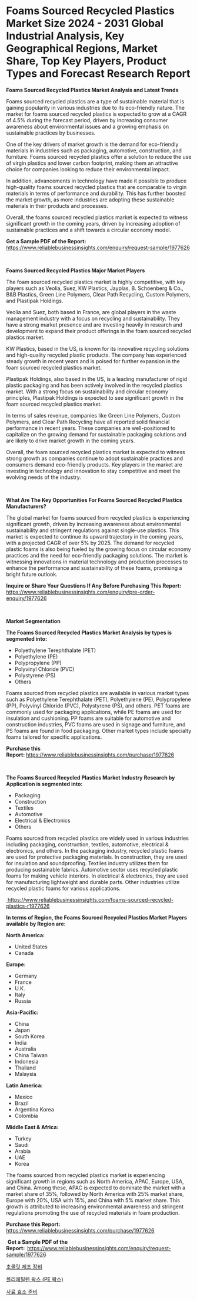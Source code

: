 <p><h1>Foams Sourced Recycled Plastics Market Size 2024 - 2031 Global Industrial Analysis, Key Geographical Regions, Market Share, Top Key Players, Product Types and Forecast Research Report</h1></p><p><strong>Foams Sourced Recycled Plastics Market Analysis and Latest Trends</strong></p>
<p><p>Foams sourced recycled plastics are a type of sustainable material that is gaining popularity in various industries due to its eco-friendly nature. The market for foams sourced recycled plastics is expected to grow at a CAGR of 4.5% during the forecast period, driven by increasing consumer awareness about environmental issues and a growing emphasis on sustainable practices by businesses.</p><p>One of the key drivers of market growth is the demand for eco-friendly materials in industries such as packaging, automotive, construction, and furniture. Foams sourced recycled plastics offer a solution to reduce the use of virgin plastics and lower carbon footprint, making them an attractive choice for companies looking to reduce their environmental impact.</p><p>In addition, advancements in technology have made it possible to produce high-quality foams sourced recycled plastics that are comparable to virgin materials in terms of performance and durability. This has further boosted the market growth, as more industries are adopting these sustainable materials in their products and processes.</p><p>Overall, the foams sourced recycled plastics market is expected to witness significant growth in the coming years, driven by increasing adoption of sustainable practices and a shift towards a circular economy model.</p></p>
<p><strong>Get a Sample PDF of the Report:&nbsp;</strong> <a href="https://www.reliablebusinessinsights.com/enquiry/request-sample/1977626">https://www.reliablebusinessinsights.com/enquiry/request-sample/1977626</a></p>
<p>&nbsp;</p>
<p><strong>Foams Sourced Recycled Plastics Major Market Players</strong></p>
<p><p>The foam sourced recycled plastics market is highly competitive, with key players such as Veolia, Suez, KW Plastics, Jayplas, B. Schoenberg & Co., B&B Plastics, Green Line Polymers, Clear Path Recycling, Custom Polymers, and Plastipak Holdings.</p><p>Veolia and Suez, both based in France, are global players in the waste management industry with a focus on recycling and sustainability. They have a strong market presence and are investing heavily in research and development to expand their product offerings in the foam sourced recycled plastics market.</p><p>KW Plastics, based in the US, is known for its innovative recycling solutions and high-quality recycled plastic products. The company has experienced steady growth in recent years and is poised for further expansion in the foam sourced recycled plastics market.</p><p>Plastipak Holdings, also based in the US, is a leading manufacturer of rigid plastic packaging and has been actively involved in the recycled plastics market. With a strong focus on sustainability and circular economy principles, Plastipak Holdings is expected to see significant growth in the foam sourced recycled plastics market.</p><p>In terms of sales revenue, companies like Green Line Polymers, Custom Polymers, and Clear Path Recycling have all reported solid financial performance in recent years. These companies are well-positioned to capitalize on the growing demand for sustainable packaging solutions and are likely to drive market growth in the coming years.</p><p>Overall, the foam sourced recycled plastics market is expected to witness strong growth as companies continue to adopt sustainable practices and consumers demand eco-friendly products. Key players in the market are investing in technology and innovation to stay competitive and meet the evolving needs of the industry.</p></p>
<p>&nbsp;</p>
<p><strong>What Are The Key Opportunities For Foams Sourced Recycled Plastics Manufacturers?</strong></p>
<p><p>The global market for foams sourced from recycled plastics is experiencing significant growth, driven by increasing awareness about environmental sustainability and stringent regulations against single-use plastics. This market is expected to continue its upward trajectory in the coming years, with a projected CAGR of over 5% by 2025. The demand for recycled plastic foams is also being fueled by the growing focus on circular economy practices and the need for eco-friendly packaging solutions. The market is witnessing innovations in material technology and production processes to enhance the performance and sustainability of these foams, promising a bright future outlook.</p></p>
<p><strong>Inquire or Share Your Questions If Any Before Purchasing This Report:</strong> <a href="https://www.reliablebusinessinsights.com/enquiry/pre-order-enquiry/1977626">https://www.reliablebusinessinsights.com/enquiry/pre-order-enquiry/1977626</a></p>
<p>&nbsp;</p>
<p><strong>Market Segmentation</strong></p>
<p><strong>The Foams Sourced Recycled Plastics Market Analysis by types is segmented into:</strong></p>
<p><ul><li>Polyethylene Terephthalate (PET)</li><li>Polyethylene (PE)</li><li>Polypropylene (PP)</li><li>Polyvinyl Chloride (PVC)</li><li>Polystyrene (PS)</li><li>Others</li></ul></p>
<p><p>Foams sourced from recycled plastics are available in various market types such as Polyethylene Terephthalate (PET), Polyethylene (PE), Polypropylene (PP), Polyvinyl Chloride (PVC), Polystyrene (PS), and others. PET foams are commonly used for packaging applications, while PE foams are used for insulation and cushioning. PP foams are suitable for automotive and construction industries, PVC foams are used in signage and furniture, and PS foams are found in food packaging. Other market types include specialty foams tailored for specific applications.</p></p>
<p><strong>Purchase this Report:&nbsp;</strong><a href="https://www.reliablebusinessinsights.com/purchase/1977626">https://www.reliablebusinessinsights.com/purchase/1977626</a></p>
<p>&nbsp;</p>
<p><strong>The Foams Sourced Recycled Plastics Market Industry Research by Application is segmented into:</strong></p>
<p><ul><li>Packaging</li><li>Construction</li><li>Textiles</li><li>Automotive</li><li>Electrical & Electronics</li><li>Others</li></ul></p>
<p><p>Foams sourced from recycled plastics are widely used in various industries including packaging, construction, textiles, automotive, electrical & electronics, and others. In the packaging industry, recycled plastic foams are used for protective packaging materials. In construction, they are used for insulation and soundproofing. Textiles industry utilizes them for producing sustainable fabrics. Automotive sector uses recycled plastic foams for making vehicle interiors. In electrical & electronics, they are used for manufacturing lightweight and durable parts. Other industries utilize recycled plastic foams for various applications.</p></p>
<p><a href="https://www.reliablebusinessinsights.com/foams-sourced-recycled-plastics-r1977626">&nbsp;https://www.reliablebusinessinsights.com/foams-sourced-recycled-plastics-r1977626</a></p>
<p><strong>In terms of Region, the Foams Sourced Recycled Plastics Market Players available by Region are:</strong></p>
<p>
    <p> <strong> North America: </strong>
        <ul>
            <li>United States</li>
            <li>Canada</li>
        </ul>
        </p> 
    <p> <strong> Europe: </strong>
        <ul>
            <li>Germany</li>
            <li>France</li>
            <li>U.K.</li>
            <li>Italy</li>
            <li>Russia</li>
        </ul>
        </p> 
    <p> <strong> Asia-Pacific: </strong>
        <ul>
            <li>China</li>
            <li>Japan</li>
            <li>South Korea</li>
            <li>India</li>
            <li>Australia</li>
            <li>China Taiwan</li>
            <li>Indonesia</li>
            <li>Thailand</li>
            <li>Malaysia</li>
        </ul>
        </p> 
    <p> <strong> Latin America: </strong>
        <ul>
            <li>Mexico</li>
            <li>Brazil</li>
            <li>Argentina Korea</li>
            <li>Colombia</li>
        </ul>
        </p> 
    <p> <strong> Middle East & Africa: </strong>
        <ul>
            <li>Turkey</li>
            <li>Saudi</li>
            <li>Arabia</li>
            <li>UAE</li>
            <li>Korea</li>
        </ul>
    </p>
    </p>
<p><p>The foams sourced from recycled plastics market is experiencing significant growth in regions such as North America, APAC, Europe, USA, and China. Among these, APAC is expected to dominate the market with a market share of 35%, followed by North America with 25% market share, Europe with 20%, USA with 15%, and China with 5% market share. This growth is attributed to increasing environmental awareness and stringent regulations promoting the use of recycled materials in foam production.</p></p>
<p><strong>Purchase this Report: </strong><a href="https://www.reliablebusinessinsights.com/purchase/1977626">https://www.reliablebusinessinsights.com/purchase/1977626</a></p>
<p>&nbsp;<strong>Get a Sample PDF of the Report:&nbsp;&nbsp;</strong><a href="https://www.reliablebusinessinsights.com/enquiry/request-sample/1977626">https://www.reliablebusinessinsights.com/enquiry/request-sample/1977626</a></p>
<p><strong></strong></p>
<p><p><a href="https://github.com/idcefvhkdut6/Market-Research-Report-List-2/blob/main/5110256145401.md">초콜릿 제조 장비</a></p><p><a href="https://medium.com/@fredajerde/%ED%8F%B4%EB%A6%AC%EC%97%90%ED%8B%B8%EB%A0%8C-%EC%99%81%EC%8A%A4-pe-%EC%99%81%EC%8A%A4-%EC%8B%9C%EC%9E%A5-%EB%B3%B4%EA%B3%A0%EC%84%9C-%EC%A0%9C%ED%92%88-%EC%9C%A0%ED%98%95-%EA%B3%A0%EB%B0%80%EB%8F%84-%ED%8F%B4%EB%A6%AC%EC%97%90%ED%8B%B8%EB%A0%8C-%EC%99%81%EC%8A%A4-%EC%A0%80%EB%B0%80%EB%8F%84-%ED%8F%B4%EB%A6%AC%EC%97%90%ED%8B%B8%EB%A0%8C-%EC%99%81%EC%8A%A4-%ED%8F%B4%EB%A6%AC%EC%97%90%ED%8B%B8%EB%A0%8C-%EC%98%A5%EC%82%AC%EC%9D%B4%EB%93%9C-%EA%B8%B0%ED%83%80-%EC%B5%9C%EC%A2%85-%EC%82%AC%EC%9A%A9%EC%B2%98-%ED%94%8C%EB%9D%BC%EC%8A%A4%ED%8B%B1-%EC%BD%94%ED%8C%85-%ED%8C%8C%EC%9D%B4%EB%B2%84-bbc19e2645e0">폴리에틸렌 왁스 (PE 왁스)</a></p><p><a href="https://medium.com/@sophieinleeds/2024%EB%85%84%EB%B6%80%ED%84%B0-2031%EB%85%84%EA%B9%8C%EC%A7%80-%EC%98%88%EC%83%81%EB%90%98%EB%8A%94-%EC%8B%9C%EC%9E%A5-%EC%97%AD%ED%95%99-%EB%B0%8F-%EC%84%B1%EC%9E%A5-%EB%8F%99%EB%A0%A5%EC%9D%84-%EB%B6%84%EC%84%9D%ED%95%9C-%ED%94%BC%EB%93%9C-%ED%9A%A8%EC%86%8C-%EC%A0%9C%EC%A0%9C-%EC%8B%9C%EC%9E%A5-7bc71ef4c0a1">사료 효소 준비</a></p></p>